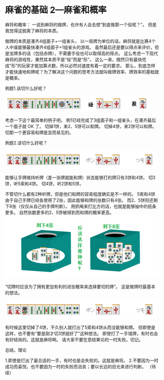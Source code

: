 # 麻雀的基础 2—麻雀和概率

麻将和概率：  一说到麻将的做牌，也许有人会去想“到底做那一个役呢？”。 但是我觉得这脱离了麻将的本质。

 做牌的本质是凑齐4组面子+一组雀头， 以一局牌为单位的话，麻将就是比赛4个人中谁能够最快凑齐4组面子+1组雀头的游戏。  虽然最后还是要以得点来评价，但是宝牌多的话（包括赤牌），不需要手役也可以取得高的得点。 这么考虑一下现代麻将的游戏性，果然其本质不是“役”而是“形”。  这么一来，既然只有最快完成“形”的玩家才能加算点数，所以必然对速度有着一定的要求。 那么，到底怎样才能快速地和牌呢？为了解决这个问题的思考方法就叫做牌效率、牌效率的基础就是概率。

 例题1.该切什么好呢？

![image](./output/image_page7_7.png)

 考虑一下这个最简单的例子吧。 例1已经完成了3组面子和一组雀头，在凑齐最后一个面子就 OK 了。  切掉1饼，来2、5饼可以和牌。 切掉4饼，来2饼可以和牌。  切那一个更容易和牌是显而易见的。

 例题2.该切什么好呢？

![image](./output/image_page7_8.png)

能够让手牌维持听牌（差一张牌就能和牌）状态能够打的牌只有3饼和4饼。 切3饼，听5索和4饼。 切4饼，听2饼和5饼。

不管切什么都有2种听牌，但是他们和牌的容易程度确实是不一样的。  5索和4饼由于自己手牌已经各使用了2张，因此能够和牌的张数只有4张。 而2、5饼则还剩下8张（仅仅从自己的手牌判断）。  用抓阄来打比方的话，也就是能够抽中的纸条更多。 自然张数更多的2、5饼被得到而和牌的概率更高。
![image](./output/image_page8_8.png)

 “切牌时应该为了拥有更加有利的进张概率来选择要切的牌”。 这是做牌时最基本的想法。

![image](./output/image_page8_9.png)

有时候这里切掉了4饼，不久别人就打出了5索和4饼从而没能够和牌。 但即使是这样，也不要有“要是刚才切3饼就好了”这种想法。 即使打了一手错牌，有时也会有好结局的。这就是麻将啊。  请大家不要在意结果论的一时失败。切记。

 总结，理论

 1.即使是打出了最合适的一手，有时也是会失败的。这就是麻将。 2.不要因为一时成功而喜悦，也不要因为一时的失败而沮丧；要以长远的目光来进行判断。   （待续）